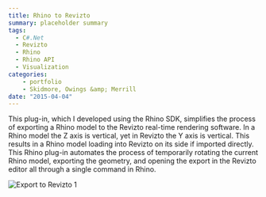 ```yaml
---
title: Rhino to Revizto
summary: placeholder summary
tags:
  - C#.Net
  - Revizto
  - Rhino
  - Rhino API
  - Visualization
categories:
    - portfolio
    - Skidmore, Owings &amp; Merrill
date: "2015-04-04"
---
```


This plug-in, which I developed using the Rhino SDK, simplifies the process of exporting a Rhino model to the Revizto real-time rendering software. In a Rhino model the Z axis is vertical, yet in Revizto the Y axis is vertical. This results in a Rhino model loading into Revizto on its side if imported directly. This Rhino plug-in automates the process of temporarily rotating the current Rhino model, exporting the geometry, and opening the export in the Revizto editor all through a single command in Rhino.

![Export to Revizto 1](Export-to-Revizto-1.png)
